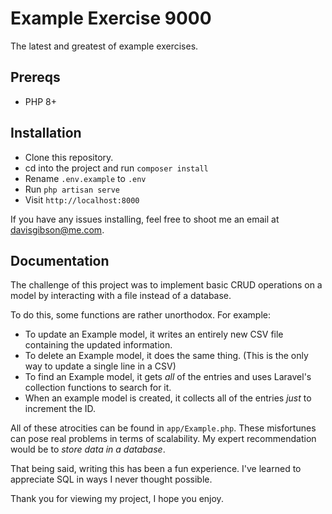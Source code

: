 # Example Exercise 9000
The latest and greatest of example exercises.

## Prereqs
 - PHP 8+

## Installation
- Clone this repository.
- cd into the project and run `composer install`
- Rename `.env.example` to `.env`
- Run `php artisan serve`
- Visit `http://localhost:8000`

If you have any issues installing, feel free to shoot me an email at <davisgibson@me.com>.

## Documentation
The challenge of this project was to implement basic CRUD operations on a model by interacting with a file instead of a database.

To do this, some functions are rather unorthodox. For example:
- To update an Example model, it writes an entirely new CSV file containing the updated information.
- To delete an Example model, it does the same thing. (This is the only way to update a single line in a CSV)
- To find an Example model, it gets *all* of the entries and uses Laravel's collection functions to search for it.
- When an example model is created, it collects all of the entries *just* to increment the ID.

All of these atrocities can be found in `app/Example.php`.
These misfortunes can pose real problems in terms of scalability. My expert recommendation would be to *store data in a database*.

That being said, writing this has been a fun experience. I've learned to appreciate SQL in ways I never thought possible.

Thank you for viewing my project, I hope you enjoy.
